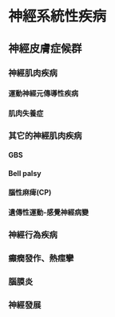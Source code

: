 # 神經系統性疾病

## 神經皮膚症候群

### 神經肌肉疾病

#### 運動神經元傳導性疾病

#### 肌肉失養症

### 其它的神經肌肉疾病

#### GBS

#### Bell palsy

#### 腦性麻痺(CP)

#### 遺傳性運動-感覺神經病變

### 神經行為疾病

### 癲癇發作、熱痙攣

### 腦膜炎

### 神經發展

